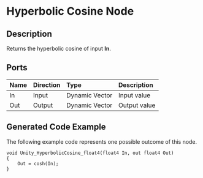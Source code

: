 # Hyperbolic Cosine Node

## Description

Returns the hyperbolic cosine of input **In**.

## Ports

| Name        | Direction           | Type  | Description |
|:------------ |:-------------|:-----|:---|
| In      | Input | Dynamic Vector | Input value |
| Out | Output      |    Dynamic Vector | Output value |

## Generated Code Example

The following example code represents one possible outcome of this node.

```
void Unity_HyperbolicCosine_float4(float4 In, out float4 Out)
{
    Out = cosh(In);
}
```
